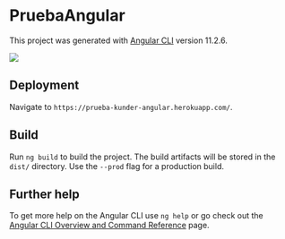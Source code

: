 # PruebaAngular

This project was generated with [Angular CLI](https://github.com/angular/angular-cli) version 11.2.6.

<img src='./src/assets/template-a.png'>

## Deployment

Navigate to `https://prueba-kunder-angular.herokuapp.com/`.


## Build

Run `ng build` to build the project. The build artifacts will be stored in the `dist/` directory. Use the `--prod` flag for a production build.

## Further help

To get more help on the Angular CLI use `ng help` or go check out the [Angular CLI Overview and Command Reference](https://angular.io/cli) page.
